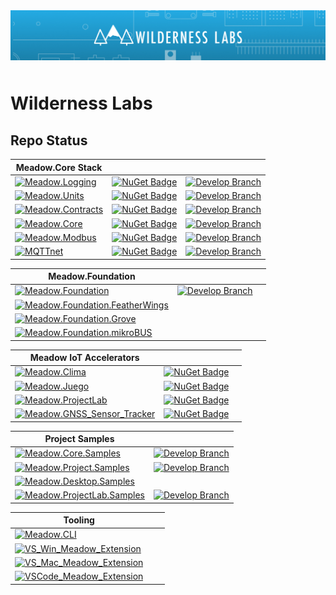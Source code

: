 <img src="Design/wilderness-labs-banner.jpg"  alt="Meadow.ProjectLab, C#, iot" style="margin-bottom:10px" />

# Wilderness Labs

## Repo Status

| Meadow.Core Stack |  |  |
|------------|--------|-------| 
| [![Meadow.Logging](https://badgen.net/badge/Repository/Meadow.Logging/blue?icon=github)](https://github.com/WildernessLabs/Meadow.Logging)       | [![NuGet Badge](https://buildstats.info/nuget/Meadow.Units)](https://www.nuget.org/packages/Meadow.Units)         | [![Develop Branch](https://github.com/WildernessLabs/Meadow.Logging/actions/workflows/ci-develop-push.yml/badge.svg)](https://github.com/WildernessLabs/Meadow.Logging/actions/workflows/ci-develop-push.yml) |
| [![Meadow.Units](https://badgen.net/badge/Repository/Meadow.Units/blue?icon=github)](https://github.com/WildernessLabs/Meadow.Units)             | [![NuGet Badge](https://buildstats.info/nuget/Meadow.Logging)](https://www.nuget.org/packages/Meadow.Logging)     | [![Develop Branch](https://github.com/WildernessLabs/Meadow.Units/actions/workflows/ci-develop-push.yml/badge.svg)](https://github.com/WildernessLabs/Meadow.Units/actions/workflows/ci-develop-push.yml) |
| [![Meadow.Contracts](https://badgen.net/badge/Repository/Meadow.Contracts/blue?icon=github)](https://github.com/WildernessLabs/Meadow.Contracts) | [![NuGet Badge](https://buildstats.info/nuget/Meadow.Contracts)](https://www.nuget.org/packages/Meadow.Contracts) | [![Develop Branch](https://github.com/WildernessLabs/Meadow.Contracts/actions/workflows/ci-develop-push.yml/badge.svg)](https://github.com/WildernessLabs/Meadow.Contracts/actions/workflows/ci-develop-push.yml) |
| [![Meadow.Core](https://badgen.net/badge/Repository/Meadow.Core/blue?icon=github)](https://github.com/WildernessLabs/Meadow.Core)                | [![NuGet Badge](https://buildstats.info/nuget/Meadow)](https://www.nuget.org/packages/Meadow)                     | [![Develop Branch](https://github.com/WildernessLabs/Meadow.Core/actions/workflows/ci-build.yml/badge.svg)](https://github.com/WildernessLabs/Meadow.Core/actions/workflows/ci-build.yml) |
| [![Meadow.Modbus](https://badgen.net/badge/Repository/Meadow.Modbus/blue?icon=github)](https://github.com/WildernessLabs/Meadow.Modbus)          | [![NuGet Badge](https://buildstats.info/nuget/Meadow.Modbus)](https://www.nuget.org/packages/Meadow.ModBus)       | [![Develop Branch](https://github.com/WildernessLabs/Meadow.Modbus/actions/workflows/build.yml/badge.svg)](https://github.com/WildernessLabs/Meadow.Modbus/actions/workflows/build.yml) |
| [![MQTTnet](https://badgen.net/badge/Repository/MQTTnet/blue?icon=github)](https://github.com/WildernessLabs/MQTTnet)                            | [![NuGet Badge](https://buildstats.info/nuget/Meadow.MQTT)](https://www.nuget.org/packages/Meadow.MQTT)           | [![Develop Branch](https://github.com/WildernessLabs/MQTTnet/actions/workflows/ci.yml/badge.svg)](https://github.com/WildernessLabs/MQTTnet) |

| Meadow.Foundation |  |  |
|------------|--------|-------| 
| [![Meadow.Foundation](https://badgen.net/badge/Repository/Meadow.Foundation/blue?icon=github)](https://github.com/WildernessLabs/Meadow.Foundation) | [![Develop Branch](https://github.com/WildernessLabs/Meadow.Foundation/actions/workflows/develop-ci.yml/badge.svg)](https://github.com/WildernessLabs/Meadow.Foundation/actions/workflows/develop-ci.yml) | |
| [![Meadow.Foundation.FeatherWings](https://badgen.net/badge/Repository/Meadow.Foundation.FeatherWings/blue?icon=github)](https://github.com/WildernessLabs/Meadow.Foundation.FeatherWings) | | |
| [![Meadow.Foundation.Grove](https://badgen.net/badge/Repository/Meadow.Foundation.Grove/blue?icon=github)](https://github.com/WildernessLabs/Meadow.Foundation.Grove) | | |
| [![Meadow.Foundation.mikroBUS](https://badgen.net/badge/Repository/Meadow.Foundation.mikroBUS/blue?icon=github)](https://github.com/WildernessLabs/Meadow.Foundation.mikroBUS) | | |

| Meadow IoT Accelerators |  |  |
|------------|--------|-------| 
| [![Meadow.Clima](https://badgen.net/badge/Repository/Clima/blue?icon=github)](https://github.com/WildernessLabs/Clima) | [![NuGet Badge](https://buildstats.info/nuget/Meadow.Clima)](https://www.nuget.org/packages/Meadow.Clima) | |
| [![Meadow.Juego](https://badgen.net/badge/Repository/Juego/blue?icon=github)](https://github.com/WildernessLabs/Juego) | [![NuGet Badge](https://buildstats.info/nuget/Meadow.Juego)](https://www.nuget.org/packages/Meadow.Juego) | |
| [![Meadow.ProjectLab](https://badgen.net/badge/Repository/Meadow.ProjectLab/blue?icon=github)](https://github.com/WildernessLabs/Meadow.ProjectLab) | [![NuGet Badge](https://buildstats.info/nuget/Meadow.ProjectLab)](https://www.nuget.org/packages/Meadow.ProjectLab) | |
| [![Meadow.GNSS_Sensor_Tracker](https://badgen.net/badge/Repository/GNSS_Sensor_Tracker/blue?icon=github)](https://github.com/WildernessLabs/GNSS_Sensor_Tracker) | [![NuGet Badge](https://buildstats.info/nuget/Meadow.GnssTracker)](https://www.nuget.org/packages/Meadow.GnssTracker) | |

| Project Samples |  |
|------------|--------|
| [![Meadow.Core.Samples](https://badgen.net/badge/Repository/Meadow.Core.Samples/blue?icon=github)](https://github.com/WildernessLabs/Meadow.Core.Samples) | [![Develop Branch](https://github.com/WildernessLabs/Meadow.Core.Samples/actions/workflows/develop-ci.yml/badge.svg)](https://github.com/WildernessLabs/Meadow.Core.Samples/actions/workflows/develop-ci.yml) |
| [![Meadow.Project.Samples](https://badgen.net/badge/Repository/Meadow.Project.Samples/blue?icon=github)](https://github.com/WildernessLabs/Meadow.Project.Samples) | [![Develop Branch](https://github.com/WildernessLabs/Meadow.Project.Samples/actions/workflows/develop-ci.yml/badge.svg)](https://github.com/WildernessLabs/Meadow.Project.Samples/actions/workflows/develop-ci.yml) |
| [![Meadow.Desktop.Samples](https://badgen.net/badge/Repository/Meadow.Desktop.Samples/blue?icon=github)](https://github.com/WildernessLabs/Meadow.Desktop.Samples) | |
| [![Meadow.ProjectLab.Samples](https://badgen.net/badge/Repository/Meadow.ProjectLab.Samples/blue?icon=github)](https://github.com/WildernessLabs/Meadow.ProjectLab.Samples) | [![Develop Branch](https://github.com/WildernessLabs/Meadow.ProjectLab.Samples/actions/workflows/develop-ci.yml/badge.svg)](https://github.com/WildernessLabs/Meadow.ProjectLab.Samples/actions/workflows/develop-ci.yml) |

| Tooling |  |  |
|------------|--------|-------| 
| [![Meadow.CLI](https://badgen.net/badge/Repository/Meadow.CLI/blue?icon=github)](https://github.com/WildernessLabs/Meadow.CLI) | | |
| [![VS_Win_Meadow_Extension ](https://badgen.net/badge/Repository/VS_Win_Meadow_Extension/blue?icon=github)](https://github.com/WildernessLabs/VS_Win_Meadow_Extension) | | |
| [![VS_Mac_Meadow_Extension ](https://badgen.net/badge/Repository/VS_Mac_Meadow_Extension/blue?icon=github)](https://github.com/WildernessLabs/VS_Mac_Meadow_Extension) | | |
| [![VSCode_Meadow_Extension ](https://badgen.net/badge/Repository/VSCode_Meadow_Extension/blue?icon=github)](https://github.com/WildernessLabs/VSCode_Meadow_Extension) | | |

